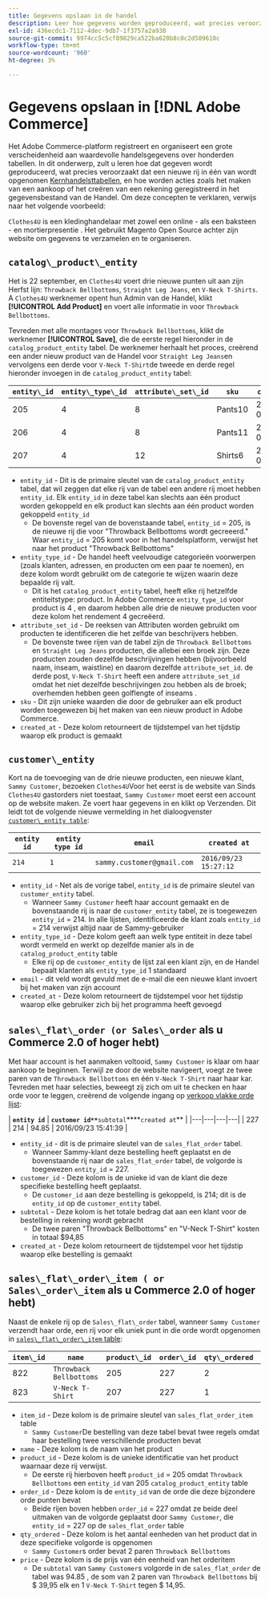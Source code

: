 ```yaml
---
title: Gegevens opslaan in de handel
description: Leer hoe gegevens worden geproduceerd, wat precies veroorzaakt dat een nieuwe rij in één van de Lijsten van de Handel van de Kern wordt opgenomen, en hoe acties zoals het maken van een aankoop of het creëren van een rekening in het gegevensbestand van de Handel wordt geregistreerd.
exl-id: 436ecdc1-7112-4dec-9db7-1f3757a2a938
source-git-commit: 9974cc5c5cf89829ca522ba620b8c0c2d509610c
workflow-type: tm+mt
source-wordcount: '960'
ht-degree: 3%

---
```


# Gegevens opslaan in [!DNL Adobe Commerce]

Het Adobe Commerce-platform registreert en organiseert een grote verscheidenheid aan waardevolle handelsgegevens over honderden tabellen. In dit onderwerp, zult u leren hoe dat gegeven wordt geproduceerd, wat precies veroorzaakt dat een nieuwe rij in één van wordt opgenomen [Kernhandelsttabellen](../data-warehouse-mgr/common-mage-tables.md), en hoe worden acties zoals het maken van een aankoop of het creëren van een rekening geregistreerd in het gegevensbestand van de Handel. Om deze concepten te verklaren, verwijs naar het volgende voorbeeld:

`Clothes4U` is een kledinghandelaar met zowel een online - als een baksteen - en mortierpresentie . Het gebruikt Magento Open Source achter zijn website om gegevens te verzamelen en te organiseren.

## `catalog\_product\_entity`

Het is 22 september, en `Clothes4U` voert drie nieuwe punten uit aan zijn Herfst lijn: `Throwback Bellbottoms`, `Straight Leg Jeans`, en `V-Neck T-Shirts`. A `Clothes4U` werknemer opent hun Admin van de Handel, klikt **[!UICONTROL Add Product]** en voert alle informatie in voor `Throwback Bellbottoms`.

Tevreden met alle montages voor `Throwback Bellbottoms`, klikt de werknemer **[!UICONTROL Save]**, die de eerste regel hieronder in de `catalog_product_entity` tabel. De werknemer herhaalt het proces, creërend een ander nieuw product van de Handel voor `Straight Leg Jeans`en vervolgens een derde voor `V-Neck T-Shirt`de tweede en derde regel hieronder invoegen in de `catalog_product_entity` tabel:

| **`entity\_id`** | **`entity\_type\_id`** | **`attribute\_set\_id`** | **`sku`** | **`created\_at`** |
|---|---|---|---|---|
| 205 | 4 | 8 | Pants10 | 2016/09/22 09:15:43 |
| 206 | 4 | 8 | Pants11 | 2016/09/22 09:18:17 |
| 207 | 4 | 12 | Shirts6 | 2016/09/22 09:24:02 |

* `entity_id` - Dit is de primaire sleutel van de `catalog_product_entity` tabel, dat wil zeggen dat elke rij van de tabel een andere rij moet hebben `entity_id`. Elk `entity_id` in deze tabel kan slechts aan één product worden gekoppeld en elk product kan slechts aan één product worden gekoppeld `entity_id`
   * De bovenste regel van de bovenstaande tabel, `entity_id` = 205, is de nieuwe rij die voor &quot;Throwback Bellbottoms wordt gecreeerd.&quot; Waar `entity_id` = 205 komt voor in het handelsplatform, verwijst het naar het product &quot;Throwback Bellbottoms&quot;
* `entity_type_id` - De handel heeft veelvoudige categorieën voorwerpen (zoals klanten, adressen, en producten om een paar te noemen), en deze kolom wordt gebruikt om de categorie te wijzen waarin deze bepaalde rij valt.
   * Dit is het `catalog_product_entity` tabel, heeft elke rij hetzelfde entiteitstype: product. In Adobe Commerce `entity_type_id` voor product is 4 , en daarom hebben alle drie de nieuwe producten voor deze kolom het rendement 4 gecreëerd.
* `attribute_set_id` - De reeksen van Attributen worden gebruikt om producten te identificeren die het zelfde van beschrijvers hebben.
   * De bovenste twee rijen van de tabel zijn de `Throwback Bellbottoms` en `Straight Leg Jeans` producten, die allebei een broek zijn. Deze producten zouden dezelfde beschrijvingen hebben (bijvoorbeeld naam, inseam, waistline) en daarom dezelfde `attribute_set_id`. de derde post, `V-Neck T-Shirt` heeft een andere `attribute_set_id` omdat het niet dezelfde beschrijvingen zou hebben als de broek; overhemden hebben geen golflengte of inseams .
* `sku` - Dit zijn unieke waarden die door de gebruiker aan elk product worden toegewezen bij het maken van een nieuw product in Adobe Commerce.
* `created_at` - Deze kolom retourneert de tijdstempel van het tijdstip waarop elk product is gemaakt

## `customer\_entity`

Kort na de toevoeging van de drie nieuwe producten, een nieuwe klant, `Sammy Customer`, bezoeken `Clothes4U`Voor het eerst is de website van Sinds `Clothes4U` gastorders niet toestaat, `Sammy Customer` moet eerst een account op de website maken. Ze voert haar gegevens in en klikt op Verzenden. Dit leidt tot de volgende nieuwe vermelding in het dialoogvenster [`customer\_entity table`](../data-warehouse-mgr/cust-ent-table.md):

| **`entity id`** | **`entity type id`** | **`email`** | **`created at`** |
|---|---|---|---|
| `214` | `1` | `sammy.customer@gmail.com` | `2016/09/23 15:27:12` |

* `entity_id` - Net als de vorige tabel, `entity_id` is de primaire sleutel van `customer_entity` tabel.
   * Wanneer `Sammy Customer` heeft haar account gemaakt en de bovenstaande rij is naar de `customer_entity` tabel, ze is toegewezen `entity_id` = 214. In alle lijsten, identificeerde de klant zoals `entity_id` = 214 verwijst altijd naar de Sammy-gebruiker
* `entity_type_id` - Deze kolom geeft aan welk type entiteit in deze tabel wordt vermeld en werkt op dezelfde manier als in de `catalog_product_entity` table
   * Elke rij op de `customer_entity` de lijst zal een klant zijn, en de Handel bepaalt klanten als `entity_type_id` 1 standaard
* `email` - dit veld wordt gevuld met de e-mail die een nieuwe klant invoert bij het maken van zijn account
* `created_at` - Deze kolom retourneert de tijdstempel voor het tijdstip waarop elke gebruiker zich bij het programma heeft gevoegd

## `sales\_flat\_order (or Sales\_order` als u Commerce 2.0 of hoger hebt)

Met haar account is het aanmaken voltooid, `Sammy Customer` is klaar om haar aankoop te beginnen. Terwijl ze door de website navigeert, voegt ze twee paren van de `Throwback Bellbottoms` en één `V-Neck T-Shirt` naar haar kar. Tevreden met haar selecties, beweegt zij zich om uit te checken en haar orde voor te leggen, creërend de volgende ingang op [verkoop vlakke orde lijst](../data-warehouse-mgr/sales-flat-order-table.md):

| **`entity id`** | **`customer id**`**`subtotal`****`created at`** |
|---|---|---|---|
| 227 | 214 | 94.85 | 2016/09/23 15:41:39 |

* `entity_id` - dit is de primaire sleutel van de `sales_flat_order` tabel.
   * Wanneer Sammy-klant deze bestelling heeft geplaatst en de bovenstaande rij naar de `sales_flat_order` tabel, de volgorde is toegewezen `entity_id` = 227.
* `customer_id` - Deze kolom is de unieke id van de klant die deze specifieke bestelling heeft geplaatst.
   * De `customer_id` aan deze bestelling is gekoppeld, is 214; dit is de `entity_id` op de `customer_entity` tabel.
* `subtotal` - Deze kolom is het totale bedrag dat aan een klant voor de bestelling in rekening wordt gebracht
   * De twee paren &quot;Throwback Bellbottoms&quot; en &quot;V-Neck T-Shirt&quot; kosten in totaal $94,85
* `created_at` - Deze kolom retourneert de tijdstempel voor het tijdstip waarop elke bestelling is gemaakt

## `sales\_flat\_order\_item ( or Sales\_order\_item` als u Commerce 2.0 of hoger hebt)

Naast de enkele rij op de `Sales\_flat\_order` tabel, wanneer `Sammy Customer` verzendt haar orde, een rij voor elk uniek punt in die orde wordt opgenomen in [`sales\_flat\_order\_item` table](../data-warehouse-mgr/sales-flat-order-item-table.md):

| **`item\_id`** | **`name`** | **`product\_id`** | **`order\_id`** | **`qty\_ordered`** | **`price`** |
|---|---|---|---|---|---|
| 822 | `Throwback Bellbottoms` | 205 | 227 | 2 | 39.95 |
| 823 | `V-Neck T-Shirt` | 207 | 227 | 1 | 14.95 |

* `item_id` - Deze kolom is de primaire sleutel van `sales_flat_order_item` table
   * `Sammy Customer`De bestelling van deze tabel bevat twee regels omdat haar bestelling twee verschillende producten bevat
* `name` - Deze kolom is de naam van het product
* `product_id` - Deze kolom is de unieke identificatie van het product waarnaar deze rij verwijst.
   * De eerste rij hierboven heeft `product_id` = 205 omdat `Throwback Bellbottoms` een `entity_id` van 205 `catalog_product_entity` table
* `order_id` - Deze kolom is de `entity_id` van de orde die deze bijzondere orde punten bevat
   * Beide rijen boven hebben `order_id` = 227 omdat ze beide deel uitmaken van de volgorde geplaatst door `Sammy Customer`, die `entity_id` = 227 op de `sales_flat_order` table
* `qty_ordered` - Deze kolom is het aantal eenheden van het product dat in deze specifieke volgorde is opgenomen
   * `Sammy Customer`s order bevat 2 paren `Throwback Bellbottoms`
* `price` - Deze kolom is de prijs van één eenheid van het orderitem
   * De `subtotal` van `Sammy Customer`s volgorde in de `sales_flat_order` de tabel was 94.85 , de som van 2 paren van `Throwback Bellbottoms` bij $ 39,95 elk en 1 `V-Neck T-Shirt` tegen $ 14,95.
